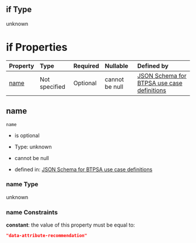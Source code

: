 ## if Type

unknown

# if Properties

| Property      | Type          | Required | Nullable       | Defined by                                                                                                                                                                                                        |
| :------------ | :------------ | :------- | :------------- | :---------------------------------------------------------------------------------------------------------------------------------------------------------------------------------------------------------------- |
| [name](#name) | Not specified | Optional | cannot be null | [JSON Schema for BTPSA use case definitions](btpsa-usecase-properties-services-items-allof-1-then-allof-29-if-properties-name.md "undefined#/properties/services/items/allOf/1/then/allOf/29/if/properties/name") |

## name



`name`

*   is optional

*   Type: unknown

*   cannot be null

*   defined in: [JSON Schema for BTPSA use case definitions](btpsa-usecase-properties-services-items-allof-1-then-allof-29-if-properties-name.md "undefined#/properties/services/items/allOf/1/then/allOf/29/if/properties/name")

### name Type

unknown

### name Constraints

**constant**: the value of this property must be equal to:

```json
"data-attribute-recommendation"
```

